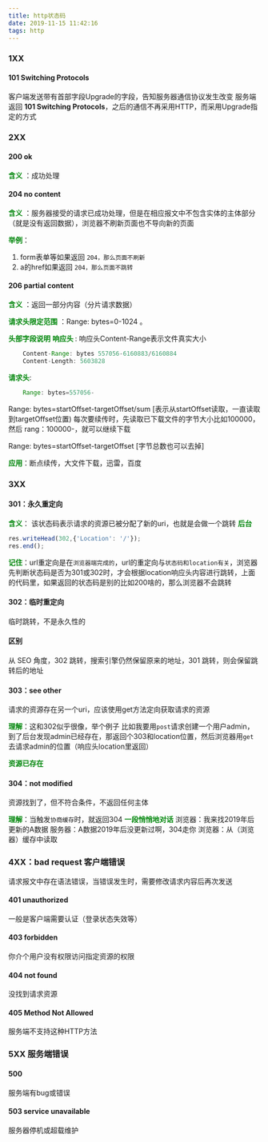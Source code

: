 ```yaml
---
title: http状态码
date: 2019-11-15 11:42:16
tags: http
---
```

### 1XX
#### 101 Switching Protocols
客户端发送带有首部字段Upgrade的字段，告知服务器通信协议发生改变
服务端返回 **101 Switching Protocols**，之后的通信不再采用HTTP，而采用Upgrade指定的方式
### 2XX

#### 200 ok
<span style='color:#00860b;font-weight: bold;'>含义</span> ：成功处理

#### 204 no content
 <span style='color:#00860b;font-weight: bold;'>含义</span> ：服务器接受的请求已成功处理，但是在相应报文中不包含实体的主体部分（就是没有返回数据），浏览器不刷新页面也不导向新的页面

<span style='color:#00860b;font-weight: bold;'>举例</span>：
1. form表单等如果返回 ` 204，那么页面不刷新   `
2. a的href如果返回 ` 204，那么页面不跳转 `

#### 206 partial content
<span style='color:#00860b;font-weight: bold;'>含义</span> ：返回一部分内容（分片请求数据）

<span style='color:#00860b;font-weight: bold;'>请求头限定范围</span> ：Range: bytes=0-1024 。

<span style='color:#00860b;font-weight: bold;'>头部字段说明</span>
<span style='color:#00860b;font-weight: bold;'>响应头 </span>:
响应头Content-Range表示文件真实大小
``` javascript
    Content-Range: bytes 557056-6160883/6160884
    Content-Length: 5603828
```
<span style='color:#00860b;font-weight: bold;'>请求头</span>:
``` javascript
    Range: bytes=557056-
```

Range: bytes=startOffset-targetOffset/sum  [表示从startOffset读取，一直读取到targetOffset位置)
每次要续传时，先读取已下载文件的字节大小比如100000，然后 rang：100000-，就可以继续下载

Range: bytes=startOffset-targetOffset  [字节总数也可以去掉]

<span style='color:#00860b;font-weight: bold;'>应用</span>：断点续传，大文件下载，迅雷，百度



### 3XX
#### 301：永久重定向
<span style='color:#00860b;font-weight: bold;'>含义</span>：
	该状态码表示请求的资源已被分配了新的uri，也就是会做一个跳转
<span style='color:#00860b;font-weight: bold;'>后台 </span>
``` javascript
res.writeHead(302,{'Location': '/'});
res.end();
```
<span style='color:#00860b;font-weight: bold;'>记住</span>：url重定向是在`浏览器端完成的`，url的重定向与`状态码和location有关`，浏览器先判断状态码是否为301或302时，才会根据location响应头内容进行跳转，上面的代码里，如果返回的状态码是别的比如200啥的，那么浏览器不会跳转

####  302：临时重定向
临时跳转，不是永久性的

#### 区别
从 SEO 角度，302 跳转，搜索引擎仍然保留原来的地址，301 跳转，则会保留跳转后的地址

#### 303：see other

请求的资源存在另一个uri，应该使用get方法定向获取请求的资源

<span style='color:#00860b;font-weight: bold;'>理解</span>：这和302似乎很像，举个例子
比如我要用`post`请求创建一个用户admin，到了后台发现admin已经存在，那返回个303和location位置，然后浏览器用`get`去请求admin的位置（响应头location里返回）

<span style='color:#00860b;font-weight: bold;'>资源已存在</span>


####  304：not modified
资源找到了，但不符合条件，不返回任何主体

<span style='color:#00860b;font-weight: bold;'>理解</span>：当触发`协商缓存`时，就返回304
<span style='color:#00860b;font-weight: bold;'>一段悄悄地对话</span>
浏览器：我来找2019年后更新的A数据
服务器：A数据2019年后没更新过啊，304走你
浏览器：从（浏览器）缓存中读取

### 4XX：bad request 客户端错误
请求报文中存在语法错误，当错误发生时，需要修改请求内容后再次发送

#### 401 unauthorized
一般是客户端需要认证（登录状态失效等）

#### 403 forbidden
你介个用户没有权限访问指定资源的权限

#### 404 not found
没找到请求资源

#### 405 Method Not Allowed
服务端不支持这种HTTP方法

### 5XX 服务端错误

#### 500
服务端有bug或错误

#### 503 service unavailable
服务器停机或超载维护
